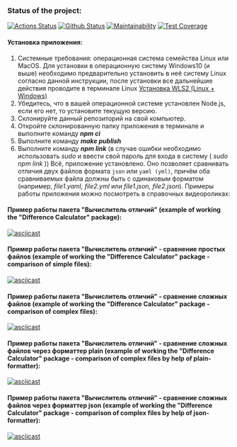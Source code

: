 ### Status of the project:
[![Actions Status](https://github.com/usergitvv/frontend-project-lvl2/workflows/hexlet-check/badge.svg)](https://github.com/usergitvv/frontend-project-lvl2/actions)  [![Github Status](https://github.com/usergitvv/frontend-project-lvl2/workflows/git-hub-check/badge.svg)](https://github.com/usergitvv/frontend-project-lvl2/actions)  [![Maintainability](https://api.codeclimate.com/v1/badges/9e23c8298b71cf6d96ea/maintainability)](https://codeclimate.com/github/usergitvv/frontend-project-lvl2/maintainability)  [![Test Coverage](https://api.codeclimate.com/v1/badges/9e23c8298b71cf6d96ea/test_coverage)](https://codeclimate.com/github/usergitvv/frontend-project-lvl2/test_coverage)

#### Установка приложения:
1. Системные требования: операционная система семейства Linux или MacOS. Для установки в операционную систему Windows10 (и выше) необходимо предварительно установить в неё систему Linux согласно данной инструкции, после установки все дальнейшие действия проводите в терминале Linux [Установка WLS2 (Linux + Windows)](https://docs.microsoft.com/ru-ru/windows/wsl/install)
2. Убедитесь, что в вашей операционной системе установлен Node.js, если его нет, то установите текущую версию.
3. Склонируйте данный репозиторий на свой компьютер.
4. Откройте склонированную папку приложения в терминале и выполните команду ___npm ci___
5. Выполните команду ___make publish___
6. Выполните команду ___npm link___ (в случае ошибки необходимо использовать _sudo_ и ввести свой пароль для входа в систему ( _sudo npm link_ ))
Всё, приложение установлено. Оно позволяет сравнивать отличия двух файлов формата ```json``` или ```yaml (yml)```, причём оба сравниваемых файла должны быть с одинаковым форматом (например, _file1.yaml, file2.yml_ или _file1.json, file2.json_). Примеры работы приложения можно посмотреть в справочных видеороликах:

#### Пример работы пакета "Вычислитель отличий" (example of working the "Difference Calculator" package):
[![asciicast](https://asciinema.org/a/BKLPHoLVD56Gfms2A9CI22dsL.svg)](https://asciinema.org/a/BKLPHoLVD56Gfms2A9CI22dsL)

#### Пример работы пакета "Вычислитель отличий" - сравнение простых файлов (example of working the "Difference Calculator" package - comparison of simple files):
[![asciicast](https://asciinema.org/a/p1horwmqFBdYYfdIrnmY62vqc.svg)](https://asciinema.org/a/p1horwmqFBdYYfdIrnmY62vqc)

#### Пример работы пакета "Вычислитель отличий" - сравнение сложных файлов (example of working the "Difference Calculator" package - comparison of complex files):
[![asciicast](https://asciinema.org/a/ebRTpv1SFn8Vqn8tHlWCINmsw.svg)](https://asciinema.org/a/ebRTpv1SFn8Vqn8tHlWCINmsw)

#### Пример работы пакета "Вычислитель отличий" - сравнение сложных файлов через форматтер plain (example of working the "Difference Calculator" package - comparison of complex files by help of plain-formatter):
[![asciicast](https://asciinema.org/a/Ifj1M4sG7iLx12JVDekuaLE83.svg)](https://asciinema.org/a/Ifj1M4sG7iLx12JVDekuaLE83)

#### Пример работы пакета "Вычислитель отличий" - сравнение сложных файлов через форматтер json (example of working the "Difference Calculator" package - comparison of complex files by help of json-formatter):
[![asciicast](https://asciinema.org/a/y8h8Ss1HhYdBVE5B1Fv4iguBp.svg)](https://asciinema.org/a/y8h8Ss1HhYdBVE5B1Fv4iguBp)
